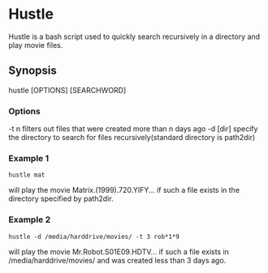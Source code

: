# Hustle

Hustle is a bash script used to quickly search recursively in a directory and play movie files. 

## Synopsis 

hustle [OPTIONS] [SEARCHWORD]

### Options

-t n 		filters out files that were created more than n days ago
-d [dir] 	specify the directory to search for files recursively(standard directory is path2dir)


### Example 1 

`hustle mat`

will play the movie Matrix.(1999).720.YIFY...
if such a file exists in the directory specified by path2dir.

### Example 2  

`hustle -d /media/harddrive/movies/ -t 3 rob*1*9`

will play the movie Mr.Robot.S01E09.HDTV... if such a file exists in /media/harddrive/movies/
and was created less than 3 days ago.

